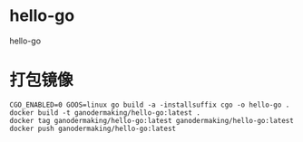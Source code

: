# hello-go
hello-go

# 打包镜像
```shell
CGO_ENABLED=0 GOOS=linux go build -a -installsuffix cgo -o hello-go .
docker build -t ganodermaking/hello-go:latest .
docker tag ganodermaking/hello-go:latest ganodermaking/hello-go:latest
docker push ganodermaking/hello-go:latest
```
